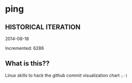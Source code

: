 # ping

## HISTORICAL ITERATION
2014-08-18

Incremented: 6286

## What is this?? 
Linux skills to hack the github commit visualization chart `;-)`
